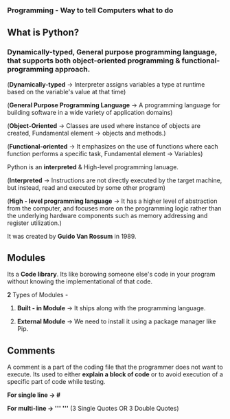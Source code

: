 ### Programming - Way to tell Computers what to do

## What is Python?

### **Dynamically-typed, General purpose programming language**, that supports both object-oriented programming & functional-programming approach.

(**Dynamically-typed** -> Interpreter assigns variables a type at runtime based on the variable's value at that time)

(**General Purpose Programming Language** -> A programming language for building software in a wide variety of application domains)

(**Object-Oriented** -> Classes are used where instance of objects are created, Fundamental element -> objects and methods.)

(**Functional-oriented** -> It emphasizes on the use of functions where each function performs a specific task, Fundamental element -> Variables)

Python is an **interpreted** & High-level programming lanuage.

(**Interpreted** -> Instructions are not directly executed by the target machine, but instead, read and executed by some other program)

(**High - level programming language** -> It has a higher level of abstraction from the computer, and focuses more on the programming logic rather than the underlying hardware components such as memory addressing and register utilization.)

It was created by **Guido Van Rossum** in 1989.

## Modules

Its a **Code library**. Its like borowing someone else's code in your program without knowing the implementational of that code.

**2** Types of Modules -

1. **Built - in Module** -> It ships along with the programming language.

2. **External Module** -> We need to install it using a package manager like Pip.

## Comments

A comment is a part of the coding file that the programmer does not want to execute. Its used to either **explain a block of code** or to avoid execution of a specific part of code while testing.

**For single line -> #**

**For multi-line -> ''' '''** (3 Single Quotes OR 3 Double Quotes)
